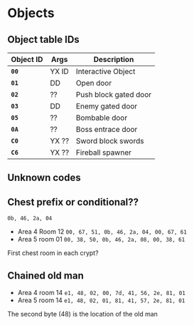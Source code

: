 # Objects

## Object table IDs

| Object ID | Args  | Description           |
| --------- | ----- | --------------------- |
| **`00`**  | YX ID | Interactive Object    |
| **`01`**  | DD    | Open door             |
| **`02`**  | ??    | Push block gated door |
| **`03`**  | DD    | Enemy gated door      |
| **`05`**  | ??    | Bombable door         |
| **`0A`**  | ??    | Boss entrace door     |
| **`C0`**  | YX ?? | Sword block swords    |
| **`C6`**  | YX ?? | Fireball spawner      |

## Unknown codes

## Chest prefix or conditional??

`0b, 46, 2a, 04`

- Area 4 Room 12 `00, 67, 51, 0b, 46, 2a, 04, 00, 67, 61`
- Area 5 room 01 `00, 38, 50, 0b, 46, 2a, 08, 00, 38, 61`

First chest room in each crypt?

## Chained old man

- Area 4 room 14 `e1, 48, 02, 00, 7d, 41, 56, 2e, 81, 01`
- Area 5 room 14 `e1, 48, 02, 01, 81, 41, 57, 2e, 81, 01`

The second byte (48) is the location of the old man
